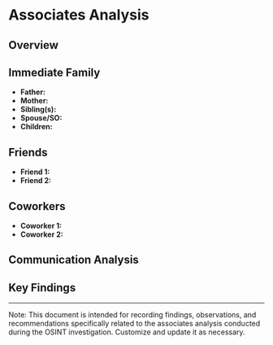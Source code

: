 # Associates Analysis

## Overview


## Immediate Family
- **Father:**
- **Mother:**
- **Sibling(s):**
- **Spouse/SO:**
- **Children:**

## Friends
- **Friend 1:**
- **Friend 2:**

## Coworkers
- **Coworker 1:**
- **Coworker 2:**

## Communication Analysis


## Key Findings


---
Note: This document is intended for recording findings, observations, and recommendations specifically related to the associates analysis conducted during the OSINT investigation. Customize and update it as necessary.
